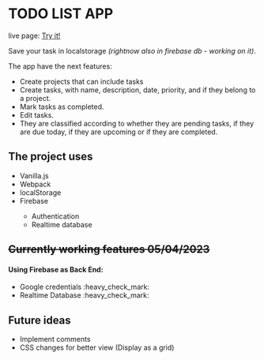 # TODO LIST APP

live page: <a href="https://davitboo.github.io/todo-list/">Try it!</a>

Save your task in localstorage *(rightnow also in firebase db - working on it)*.

The app have the next features:
<ul>
<li>
Create projects that can include tasks
</li>

<li>Create tasks, with name, description, date, priority, and if they belong to a project.</li>
<li>Mark tasks as completed.</li>
<li>Edit tasks.</li>
<li>They are classified according to whether they are pending tasks, if they are due today, if they are upcoming or if they are completed.</li>
</ul>

## The project uses
<ul>
<li>Vanilla.js</li>
<li>Webpack</li>
<li>localStorage</li>
<li>Firebase</li>
<ul>
<li>Authentication</li>
<li>Realtime database</li>
</ul>
</ul>

## ~~Currently working features **05/04/2023**~~

#### Using Firebase as Back End:

<ul>
    <li>Google credentials  :heavy_check_mark: </li>
    <li>Realtime Database :heavy_check_mark: </li>
</ul>

## Future ideas
<ul>
<li>Implement comments</li>
<li>CSS changes for better view (Display as a grid)</li>
</ul>
